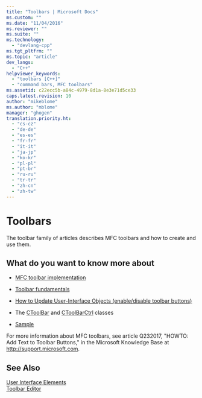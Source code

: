 ```yaml
---
title: "Toolbars | Microsoft Docs"
ms.custom: ""
ms.date: "11/04/2016"
ms.reviewer: ""
ms.suite: ""
ms.technology: 
  - "devlang-cpp"
ms.tgt_pltfrm: ""
ms.topic: "article"
dev_langs: 
  - "C++"
helpviewer_keywords: 
  - "toolbars [C++]"
  - "command bars, MFC toolbars"
ms.assetid: c22ecc5b-a84c-4979-8d1a-8e3e71d5ce33
caps.latest.revision: 10
author: "mikeblome"
ms.author: "mblome"
manager: "ghogen"
translation.priority.ht: 
  - "cs-cz"
  - "de-de"
  - "es-es"
  - "fr-fr"
  - "it-it"
  - "ja-jp"
  - "ko-kr"
  - "pl-pl"
  - "pt-br"
  - "ru-ru"
  - "tr-tr"
  - "zh-cn"
  - "zh-tw"
---
```

# Toolbars
The toolbar family of articles describes MFC toolbars and how to create and use them.  
  
## What do you want to know more about  
  
-   [MFC toolbar implementation](../mfc/mfc-toolbar-implementation.md)  
  
-   [Toolbar fundamentals](../mfc/toolbar-fundamentals.md)  
  
-   [How to Update User-Interface Objects (enable/disable toolbar buttons)](../mfc/how-to-update-user-interface-objects.md)  
  
-   The [CToolBar](../mfc/reference/ctoolbar-class.md) and [CToolBarCtrl](../mfc/reference/ctoolbarctrl-class.md) classes  
  
-   [Sample](../mfc/toolbar-sample-list.md)  
  
 For more information about MFC toolbars, see article Q232017, "HOWTO: Add Text to Toolbar Buttons," in the Microsoft Knowledge Base at http://support.microsoft.com.  
  
## See Also  
 [User Interface Elements](../mfc/user-interface-elements-mfc.md)   
 [Toolbar Editor](../mfc/toolbar-editor.md)

